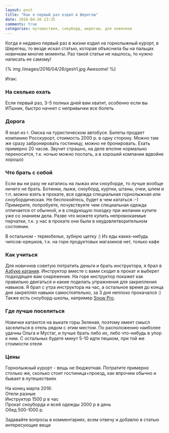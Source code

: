 ```yaml
---
layout: post
title: "Как я первый раз ездил в Шерегеш"
date: 2016-04-26 23:35
comments: true
categories: путешествия, сноуборд, шерегеш, для новичков
---
```


Когда я недавно первый раз в жизни ездил на горнолыжный курорт, в Шерегеш, то везде искал статью, которая объяснила бы на пальцах новичкам многие моменты. Раз такой статьи не нашлось, то нужно написать ее самому!

{% img /images/2016/04/26/gesh1.jpg Awesome! %}

Итак:
<!-- more -->

### На сколько ехать

Если первый раз, 3-5 полных дней вам хватит, особенно если вы ИТшник, быстро начнет с непривычки все болеть

### Дорога

Я ехал из г. Омска на туристическом автобусе. Билеты продает компанию Росскурорт, стоимость 2000 р. в одну сторону. Можно там же сразу забронировать гостиницу, можно не бронировать. Ехать примерно 20 часов. Звучит страшно, на деле вполне нормально переносится, т.к. ночью можно поспать, а в хорошей компании вдвойне хорошо)

### Что брать с собой

Если вы ни разу не катались на лыжах или сноуборде, то лучше вообще ничего не брать. Ботинки, лыжи, сноуборд, куртки, штаны, очки, шлем и т.п. можно взять в прокате, вся одежда специальная горнолыжная или сноубордическая. Не беспокойтесь, будет в чем кататься :-) Примерите, попробуете, почувствуете чем специальная одежда отличается от обычной, и в следующую поездку при желании купите уже со знанием дела. Разве что можете купить непромокаемые перчатки, т.к. у нас в прокате они были в неудовлетворительном состоянии.

В остальном - термобелье, зубную щетку :) Из еды каких-нибудь чипсов-орешков, т.к. на горе продуктовых магазинов нет, только кафе

### Как учиться

Для новичнов советую потратить деньги и брать инструктора, я брал в [Азбуке катания](https://vk.com/sheregeshazbykakataniya). Инструктор вместе с вами сходит в прокат и выберет подходящее вам снаряжение. На горе инструктор покажет как правильно двигаться и какие поделать упражнения для закрепления навыков. Я брал с утра инструктора на час, а остальное время до конца дня закреплял навыки самостоятельно, за 3 дня неплохо прокачался :) Также есть сноуборд-школы, например [Snow Pro](http://snowpro.ru/drl/content/%D1%88%D0%BA%D0%BE%D0%BB%D1%8B-%D0%B2-%D1%88%D0%B5%D1%80%D0%B5%D0%B3%D0%B5%D1%88%D0%B5).

### Где лучше поселиться

Новички катаются на выкате горы Зеленая, поэтому имеет смысл заселиться в отель рядом с этим местом. По расположению наиболее удачны Ольга и Мустаг, и лучше брать либо их, либо что-нибудь в упор к ним. С остальных будете минут 5-10 идти пешком, при той же стоимости отеля

### Цены

Горнолыжный курорт - вещь не бюджетная. Потратите примерно столько же, сколько стоит гостиница+проезд, как впрочем обычно и бывает в путешествиях

На конец марта 2016:  
Отели разные  
Инструктор 1500 р в час  
Прокат сноуборда и всей одежды 2000 р в день  
Обед 500-1000 р.  

Задавайте вопросы в комментариях, всем отвечу и добавлю в статью интересующие вещи
